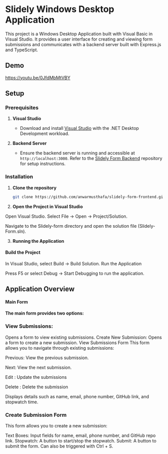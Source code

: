 # Slidely Windows Desktop Application

This project is a Windows Desktop Application built with Visual Basic in Visual Studio. It provides a user interface for creating and viewing form submissions and communicates with a backend server built with Express.js and TypeScript.

## Demo

https://youtu.be/0JfdMbMtVBY

## Setup

### Prerequisites

1. **Visual Studio**
   - Download and install [Visual Studio](https://visualstudio.microsoft.com/) with the .NET Desktop Development workload.

2. **Backend Server**
   - Ensure the backend server is running and accessible at `http://localhost:3000`. Refer to the [Slidely Form Backend](https://github.com/anwarmusthafa/slidely-form-backend.git) repository for setup instructions.

### Installation

1. **Clone the repository**

   ```bash
   git clone https://github.com/anwarmusthafa/slidely-form-frontend.git

2. **Open the Project in Visual Studio**

Open Visual Studio.
Select File -> Open -> Project/Solution.

Navigate to the Slidely-form directory and open the solution file (Slidely-Form.sln).

3. **Running the Application**
#### Build the Project

In Visual Studio, select Build -> Build Solution.
Run the Application

Press F5 or select Debug -> Start Debugging to run the application.

## Application Overview

#### Main Form
#### The main form provides two options:

### View Submissions:
 Opens a form to view existing submissions.
Create New Submission: Opens a form to create a new submission.
View Submissions Form
This form allows you to navigate through existing submissions:

Previous: View the previous submission.

Next: View the next submission.

Edit : Update the submissions

Delete :  Delete the submission

Displays details such as name, email, phone number, GitHub link, and stopwatch time.

### Create Submission Form
This form allows you to create a new submission:

Text Boxes: Input fields for name, email, phone number, and GitHub repo link.
Stopwatch: A button to start/stop the stopwatch.
Submit: A button to submit the form. Can also be triggered with Ctrl + S.
